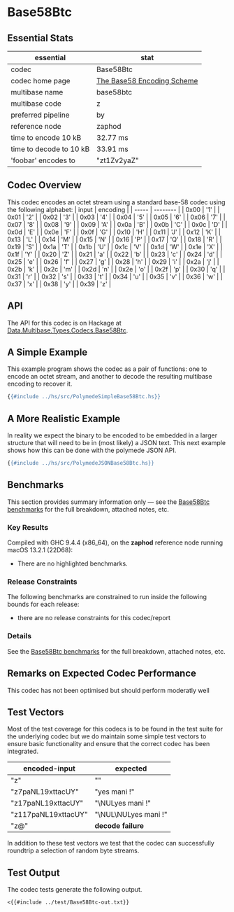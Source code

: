 # Base58Btc

## Essential Stats

| essential               | stat                                                                                     |
| ----------------------- | ---------------------------------------------------------------------------------------- |
| codec                   | Base58Btc                                                                                |
| codec home page         | [The Base58 Encoding Scheme](https://datatracker.ietf.org/doc/html/draft-msporny-base58) |
| multibase name          | base58btc                                                                                |
| multibase code          | z                                                                                        |
| preferred pipeline      | by                                                                                       |
| reference node          | zaphod                                                                                   |
| time to encode 10 kB    | 32.77 ms                                                                                 |
| time to decode to 10 kB | 33.91 ms                                                                                 |
| 'foobar' encodes to     | "zt1Zv2yaZ"                                                                              |


## Codec Overview

This codec encodes an octet stream using a standard base-58 codec using the
following alphabet:
| input | encoding |
| ----- | -------- |
| 0x00  | '1'      |
| 0x01  | '2'      |
| 0x02  | '3'      |
| 0x03  | '4'      |
| 0x04  | '5'      |
| 0x05  | '6'      |
| 0x06  | '7'      |
| 0x07  | '8'      |
| 0x08  | '9'      |
| 0x09  | 'A'      |
| 0x0a  | 'B'      |
| 0x0b  | 'C'      |
| 0x0c  | 'D'      |
| 0x0d  | 'E'      |
| 0x0e  | 'F'      |
| 0x0f  | 'G'      |
| 0x10  | 'H'      |
| 0x11  | 'J'      |
| 0x12  | 'K'      |
| 0x13  | 'L'      |
| 0x14  | 'M'      |
| 0x15  | 'N'      |
| 0x16  | 'P'      |
| 0x17  | 'Q'      |
| 0x18  | 'R'      |
| 0x19  | 'S'      |
| 0x1a  | 'T'      |
| 0x1b  | 'U'      |
| 0x1c  | 'V'      |
| 0x1d  | 'W'      |
| 0x1e  | 'X'      |
| 0x1f  | 'Y'      |
| 0x20  | 'Z'      |
| 0x21  | 'a'      |
| 0x22  | 'b'      |
| 0x23  | 'c'      |
| 0x24  | 'd'      |
| 0x25  | 'e'      |
| 0x26  | 'f'      |
| 0x27  | 'g'      |
| 0x28  | 'h'      |
| 0x29  | 'i'      |
| 0x2a  | 'j'      |
| 0x2b  | 'k'      |
| 0x2c  | 'm'      |
| 0x2d  | 'n'      |
| 0x2e  | 'o'      |
| 0x2f  | 'p'      |
| 0x30  | 'q'      |
| 0x31  | 'r'      |
| 0x32  | 's'      |
| 0x33  | 't'      |
| 0x34  | 'u'      |
| 0x35  | 'v'      |
| 0x36  | 'w'      |
| 0x37  | 'x'      |
| 0x38  | 'y'      |
| 0x39  | 'z'      |



## API

The API for this codec is on Hackage at [Data.Multibase.Types.Codecs.Base58Btc](https://hackage.haskell.org/package/polymede-0.0.0.1/docs/Data-Multibase-Types-Codecs-Base58Btc.html).

## A Simple Example

This example program shows the codec as a pair of functions: one to encode an octet stream, 
and another to decode the resulting multibase encoding to recover it.

```haskell
{{#include ../hs/src/PolymedeSimpleBase58Btc.hs}}
```

## A More Realistic Example

In reality we expect the binary to be encoded to be embedded in a larger structure that will need
to be in (most likely) a JSON text. This next example shows how this can be done with the polymede
JSON API.

```haskell
{{#include ../hs/src/PolymedeJSONBase58Btc.hs}}
```

## Benchmarks


This section provides summary information only &mdash; see the [Base58Btc benchmarks](https://cdornan.github.io/polymede-benchmarks/benchmarks/0.0.0.1/Base58Btc.html) for the full
breakdown, attached notes, etc.

### Key Results

Compiled with GHC 9.4.4 (x86_64), on the **zaphod** reference node running macOS 13.2.1 (22D68):

* There are no highlighted benchmarks.

### Release Constraints

The following benchmarks are constrained to run inside the following bounds for each release:

* there are no release constraints for this codec/report

### Details

See the [Base58Btc benchmarks](https://cdornan.github.io/polymede-benchmarks/benchmarks/0.0.0.1/Base58Btc.html) for the full breakdown, attached notes, etc.


## Remarks on Expected Codec Performance

This codec has not been optimised but should perform moderatly well


## Test Vectors

Most of the test coverage for this codecs is to be found in the test suite for the underlying
codec but we do maintain some simple test vectors to ensure basic functionality and ensure that 
the correct codec has been integrated.

| encoded-input       | expected             |
| ------------------- | -------------------- |
| "z"                 | ""                   |
| "z7paNL19xttacUY"   | "yes mani !"         |
| "z17paNL19xttacUY"  | "\NULyes mani !"     |
| "z117paNL19xttacUY" | "\NUL\NULyes mani !" |
| "z@"                | **decode failure**   |


In addition to these test vectors we test that the codec can successfully roundtrip a selection of 
random byte streams.

## Test Output

The codec tests generate the following output.

```
<{{#include ../test/Base58Btc-out.txt}}
```
